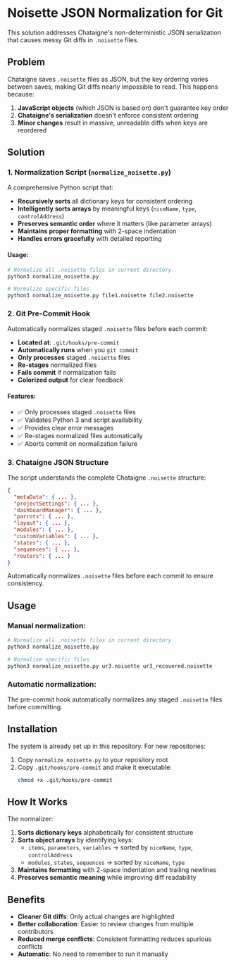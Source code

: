 # Noisette JSON Normalization for Git

This solution addresses Chataigne's non-deterministic JSON serialization that causes messy Git diffs in `.noisette` files.

## Problem

Chataigne saves `.noisette` files as JSON, but the key ordering varies between saves, making Git diffs nearly impossible to read. This happens because:

1. **JavaScript objects** (which JSON is based on) don't guarantee key order
2. **Chataigne's serialization** doesn't enforce consistent ordering
3. **Minor changes** result in massive, unreadable diffs when keys are reordered

## Solution

### 1. Normalization Script (`normalize_noisette.py`)

A comprehensive Python script that:

- **Recursively sorts** all dictionary keys for consistent ordering
- **Intelligently sorts arrays** by meaningful keys (`niceName`, `type`, `controlAddress`)
- **Preserves semantic order** where it matters (like parameter arrays)
- **Maintains proper formatting** with 2-space indentation
- **Handles errors gracefully** with detailed reporting

#### Usage:

```bash
# Normalize all .noisette files in current directory
python3 normalize_noisette.py

# Normalize specific files
python3 normalize_noisette.py file1.noisette file2.noisette
```

### 2. Git Pre-Commit Hook

Automatically normalizes staged `.noisette` files before each commit:

- **Located at**: `.git/hooks/pre-commit`
- **Automatically runs** when you `git commit`
- **Only processes** staged `.noisette` files
- **Re-stages** normalized files
- **Fails commit** if normalization fails
- **Colorized output** for clear feedback

#### Features:
- ✅ Only processes staged `.noisette` files
- ✅ Validates Python 3 and script availability
- ✅ Provides clear error messages
- ✅ Re-stages normalized files automatically
- ✅ Aborts commit on normalization failure

### 3. Chataigne JSON Structure

The script understands the complete Chataigne `.noisette` structure:

```json
{
  "metaData": { ... },
  "projectSettings": { ... },
  "dashboardManager": { ... },
  "parrots": { ... },
  "layout": { ... },
  "modules": { ... },
  "customVariables": { ... },
  "states": { ... },
  "sequences": { ... },
  "routers": { ... }
}
```

Automatically normalizes `.noisette` files before each commit to ensure consistency.

## Usage

### Manual normalization:
```bash
# Normalize all .noisette files in current directory
python3 normalize_noisette.py

# Normalize specific files
python3 normalize_noisette.py ur3.noisette ur3_recovered.noisette
```

### Automatic normalization:
The pre-commit hook automatically normalizes any staged `.noisette` files before committing.

## Installation

The system is already set up in this repository. For new repositories:

1. Copy `normalize_noisette.py` to your repository root
2. Copy `.git/hooks/pre-commit` and make it executable:
   ```bash
   chmod +x .git/hooks/pre-commit
   ```

## How It Works

The normalizer:

1. **Sorts dictionary keys** alphabetically for consistent structure
2. **Sorts object arrays** by identifying keys:
   - `items`, `parameters`, `variables` → sorted by `niceName`, `type`, `controlAddress`
   - `modules`, `states`, `sequences` → sorted by `niceName`, `type`
3. **Maintains formatting** with 2-space indentation and trailing newlines
4. **Preserves semantic meaning** while improving diff readability

## Benefits

- **Cleaner Git diffs**: Only actual changes are highlighted
- **Better collaboration**: Easier to review changes from multiple contributors
- **Reduced merge conflicts**: Consistent formatting reduces spurious conflicts
- **Automatic**: No need to remember to run it manually
